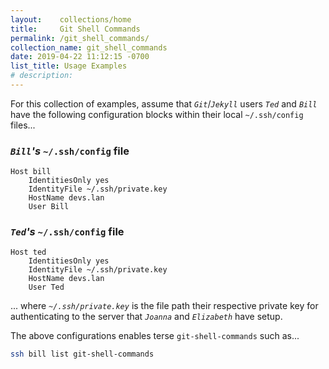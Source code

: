 ```yaml
---
layout:    collections/home
title:     Git Shell Commands
permalink: /git_shell_commands/
collection_name: git_shell_commands
date: 2019-04-22 11:12:15 -0700
list_title: Usage Examples
# description:
---
```


For this collection of examples, assume that _`Git`_/_`Jekyll`_ users _`Ted`_ and _`Bill`_ have the following configuration blocks within their local `~/.ssh/config` files...


### _`Bill`'s_ `~/.ssh/config` file


```
Host bill
    IdentitiesOnly yes
    IdentityFile ~/.ssh/private.key
    HostName devs.lan
    User Bill
```


### _`Ted`'s_ `~/.ssh/config` file


```
Host ted
    IdentitiesOnly yes
    IdentityFile ~/.ssh/private.key
    HostName devs.lan
    User Ted
```


... where _`~/.ssh/private.key`_ is the file path their respective private key for authenticating to the server that _`Joanna`_ and _`Elizabeth`_ have setup.


The above configurations enables terse `git-shell-commands` such as...


```bash
ssh bill list git-shell-commands
```
